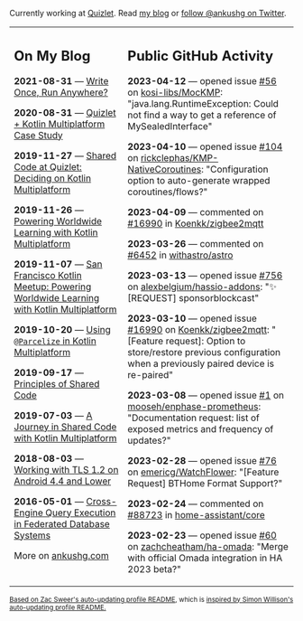 Currently working at [Quizlet](https://quizlet.com/). Read [my blog](https://ankushg.com/) or [follow @ankushg on Twitter](https://twitter.com/ankushg).

<table><tr><td valign="top" width="40%">

## On My Blog
<!-- blog starts -->
**2021-08-31** — [Write Once, Run Anywhere?](https://ankushg.com/posts/write-once-run-anywhere-increment/)

**2020-08-31** — [Quizlet + Kotlin Multiplatform Case Study](https://ankushg.com/posts/quizlet-kotlin-multiplatform-case-study/)

**2019-11-27** — [Shared Code at Quizlet: Deciding on Kotlin Multiplatform](https://ankushg.com/posts/shared-code-kotlin-multiplatform/)

**2019-11-26** — [Powering Worldwide Learning with Kotlin Multiplatform](https://ankushg.com/speaking/droidcon-sf-2019)

**2019-11-07** — [San Francisco Kotlin Meetup: Powering Worldwide Learning with Kotlin Multiplatform](https://ankushg.com/speaking/sf-kotlin-meetup-2019)

**2019-10-20** — [Using `@Parcelize` in Kotlin Multiplatform](https://ankushg.com/posts/multiplatform-parcelize/)

**2019-09-17** — [Principles of Shared Code](https://ankushg.com/speaking/denver-startup-week-2019)

**2019-07-03** — [A Journey in Shared Code with Kotlin Multiplatform](https://ankushg.com/speaking/droidcon-berlin-2019)

**2018-08-03** — [Working with TLS 1.2 on Android 4.4 and Lower](https://ankushg.com/posts/tls-1.2-on-android/)

**2016-05-01** — [Cross-Engine Query Execution in Federated Database Systems](https://ankushg.com/projects/thesis)
<!-- blog ends -->
More on [ankushg.com](https://ankushg.com/)
</td><td valign="top" width="60%">

## Public GitHub Activity
<!-- githubActivity starts -->
**2023-04-12** — opened issue [#56](https://github.com/kosi-libs/MocKMP/issues/56) on [kosi-libs/MocKMP](https://api.github.com/repos/kosi-libs/MocKMP): "java.lang.RuntimeException: Could not find a way to get a reference of MySealedInterface"

**2023-04-10** — opened issue [#104](https://github.com/rickclephas/KMP-NativeCoroutines/issues/104) on [rickclephas/KMP-NativeCoroutines](https://api.github.com/repos/rickclephas/KMP-NativeCoroutines): "Configuration option to auto-generate wrapped coroutines/flows?"

**2023-04-09** — commented on [#16990](https://github.com/Koenkk/zigbee2mqtt/issues/16990#issuecomment-1501268133) in [Koenkk/zigbee2mqtt](https://api.github.com/repos/Koenkk/zigbee2mqtt)

**2023-03-26** — commented on [#6452](https://github.com/withastro/astro/issues/6452#issuecomment-1484285747) in [withastro/astro](https://api.github.com/repos/withastro/astro)

**2023-03-13** — opened issue [#756](https://github.com/alexbelgium/hassio-addons/issues/756) on [alexbelgium/hassio-addons](https://api.github.com/repos/alexbelgium/hassio-addons): "✨ [REQUEST] sponsorblockcast"

**2023-03-10** — opened issue [#16990](https://github.com/Koenkk/zigbee2mqtt/issues/16990) on [Koenkk/zigbee2mqtt](https://api.github.com/repos/Koenkk/zigbee2mqtt): "[Feature request]: Option to store/restore previous configuration when a previously paired device is re-paired"

**2023-03-08** — opened issue [#1](https://github.com/mooseh/enphase-prometheus/issues/1) on [mooseh/enphase-prometheus](https://api.github.com/repos/mooseh/enphase-prometheus): "Documentation request: list of exposed metrics and frequency of updates?"

**2023-02-28** — opened issue [#76](https://github.com/emericg/WatchFlower/issues/76) on [emericg/WatchFlower](https://api.github.com/repos/emericg/WatchFlower): "[Feature Request] BTHome Format Support?"

**2023-02-24** — commented on [#88723](https://github.com/home-assistant/core/pull/88723#issuecomment-1444597745) in [home-assistant/core](https://api.github.com/repos/home-assistant/core)

**2023-02-23** — opened issue [#60](https://github.com/zachcheatham/ha-omada/issues/60) on [zachcheatham/ha-omada](https://api.github.com/repos/zachcheatham/ha-omada): "Merge with official Omada integration in HA 2023 beta?"
<!-- githubActivity ends -->
</td></tr></table>

<sub><a href="https://github.com/ZacSweers/ZacSweers">Based on Zac Sweer's auto-updating profile README</a>, which is <a href="https://simonwillison.net/2020/Jul/10/self-updating-profile-readme/">inspired by Simon Willison's auto-updating profile README.</a></sub>